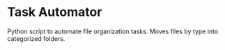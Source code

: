 # Task Automator

Python script to automate file organization tasks. Moves files by type into categorized folders.